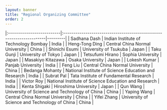 ```yaml
---
layout: banner
title: "Regional Organizing Committee"
order: 2
---
```


<style>
    td:first-child { font-weight: bold }
    th, td {
        padding: 3px;
        padding-right: 5px;
        min-width: 8em;
    }
</style>

|:--------------------------|:---------------------------------------------------------------------|---------|
| Sadhana Dash              | Indian Institute of Technology Bombay                                | India   |
| Heng-Tong Ding            | Central China Normal University                                      | China   |
| Shinichi Esumi            | University of Tsukuba                                                | Japan   |
| Taku Gunji                | University of Tokyo                                                  | Japan   |
| Tetsufumi Hirano          | Sophia University                                                    | Japan   |
| Masakiyo Kitazawa         | Osaka University                                                     | Japan   |
| Lokesh Kumar              | Panjab University                                                    | India   |
| Feng Liu                  | Central China Normal University                                      | China   |
| Bedanga Mohanty           | National Institute of Science Education and Research                 | India   |
| Subrat Pal                | Tata Institute of Fundamental Research                               | India   |
| Victor Roy                | National Institute of Science Education and Research                 | India   |
| Kenta Shigaki             | Hiroshima University                                                 | Japan   |
| Qun Wang                  | University of Science and Technology of China                        | China   |
| Yaping Wang               | Central China Normal University                                      | China   |
| Yifei Zhang               | University of Science and Technology of China                        | China   |
